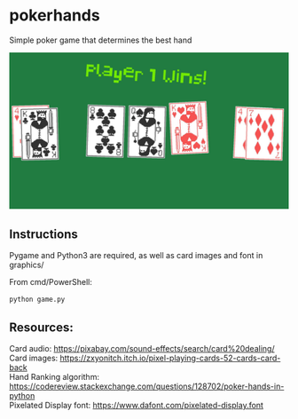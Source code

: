 # pokerhands
Simple poker game that determines the best hand

![Poker Hands Image](images/demo.JPG)

## Instructions

Pygame and Python3 are required, as well as card images and font in graphics/

From cmd/PowerShell:

```sh
python game.py
```

## Resources:
Card audio: https://pixabay.com/sound-effects/search/card%20dealing/  
Card images: https://zxyonitch.itch.io/pixel-playing-cards-52-cards-card-back  
Hand Ranking algorithm: https://codereview.stackexchange.com/questions/128702/poker-hands-in-python  
Pixelated Display font: https://www.dafont.com/pixelated-display.font  
